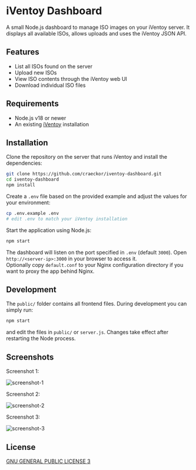 # iVentoy Dashboard

A small Node.js dashboard to manage ISO images on your iVentoy server.
It displays all available ISOs, allows uploads and uses the iVentoy JSON API.

## Features

- List all ISOs found on the server
- Upload new ISOs
- View ISO contents through the iVentoy web UI
- Download individual ISO files

## Requirements

- Node.js v18 or newer
- An existing [iVentoy](https://www.iventoy.com/) installation

## Installation

Clone the repository on the server that runs iVentoy and install the dependencies:

```bash
git clone https://github.com/craeckor/iventoy-dashboard.git
cd iventoy-dashboard
npm install
```

Create a `.env` file based on the provided example and adjust the values for your environment:

```bash
cp .env.example .env
# edit .env to match your iVentoy installation
```

Start the application using Node.js:

```bash
npm start
```

The dashboard will listen on the port specified in `.env` (default `3000`).
Open `http://<server-ip>:3000` in your browser to access it.  
Optionally copy `default.conf` to your Nginx configuration directory if you want to proxy the app behind Nginx.

## Development

The `public/` folder contains all frontend files. During development you can simply run:

```bash
npm start
```

and edit the files in `public/` or `server.js`. Changes take effect after restarting the Node process.

## Screenshots

Screenshot 1:

![screenshot-1](images/screenshot-1.png)

Screenshot 2:

![screenshot-2](images/screenshot-2.png)

Screenshot 3:

![screenshot-3](images/screenshot-3.png)

## License

[GNU GENERAL PUBLIC LICENSE 3](LICENSE)
